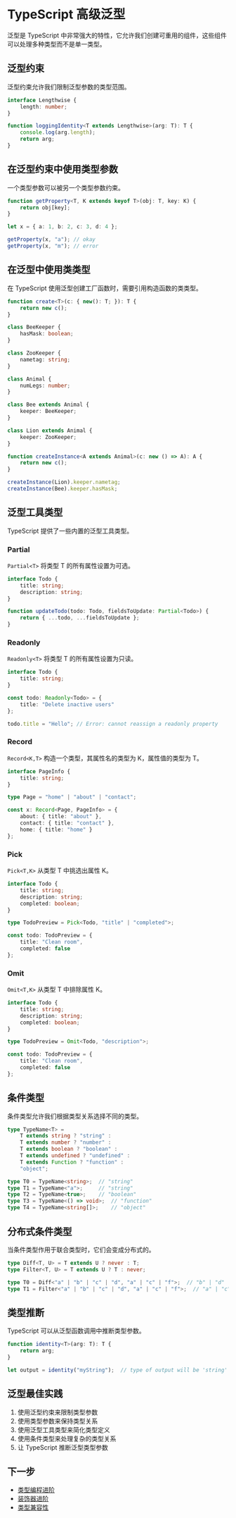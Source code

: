 # TypeScript 高级泛型

泛型是 TypeScript 中非常强大的特性，它允许我们创建可重用的组件，这些组件可以处理多种类型而不是单一类型。

## 泛型约束

泛型约束允许我们限制泛型参数的类型范围。

```typescript
interface Lengthwise {
    length: number;
}

function loggingIdentity<T extends Lengthwise>(arg: T): T {
    console.log(arg.length);
    return arg;
}
```

## 在泛型约束中使用类型参数

一个类型参数可以被另一个类型参数约束。

```typescript
function getProperty<T, K extends keyof T>(obj: T, key: K) {
    return obj[key];
}

let x = { a: 1, b: 2, c: 3, d: 4 };

getProperty(x, "a"); // okay
getProperty(x, "m"); // error
```

## 在泛型中使用类类型

在 TypeScript 使用泛型创建工厂函数时，需要引用构造函数的类类型。

```typescript
function create<T>(c: { new(): T; }): T {
    return new c();
}

class BeeKeeper {
    hasMask: boolean;
}

class ZooKeeper {
    nametag: string;
}

class Animal {
    numLegs: number;
}

class Bee extends Animal {
    keeper: BeeKeeper;
}

class Lion extends Animal {
    keeper: ZooKeeper;
}

function createInstance<A extends Animal>(c: new () => A): A {
    return new c();
}

createInstance(Lion).keeper.nametag;
createInstance(Bee).keeper.hasMask;
```

## 泛型工具类型

TypeScript 提供了一些内置的泛型工具类型。

### Partial

`Partial<T>` 将类型 T 的所有属性设置为可选。

```typescript
interface Todo {
    title: string;
    description: string;
}

function updateTodo(todo: Todo, fieldsToUpdate: Partial<Todo>) {
    return { ...todo, ...fieldsToUpdate };
}
```

### Readonly

`Readonly<T>` 将类型 T 的所有属性设置为只读。

```typescript
interface Todo {
    title: string;
}

const todo: Readonly<Todo> = {
    title: "Delete inactive users"
};

todo.title = "Hello"; // Error: cannot reassign a readonly property
```

### Record

`Record<K,T>` 构造一个类型，其属性名的类型为 K，属性值的类型为 T。

```typescript
interface PageInfo {
    title: string;
}

type Page = "home" | "about" | "contact";

const x: Record<Page, PageInfo> = {
    about: { title: "about" },
    contact: { title: "contact" },
    home: { title: "home" }
};
```

### Pick

`Pick<T,K>` 从类型 T 中挑选出属性 K。

```typescript
interface Todo {
    title: string;
    description: string;
    completed: boolean;
}

type TodoPreview = Pick<Todo, "title" | "completed">;

const todo: TodoPreview = {
    title: "Clean room",
    completed: false
};
```

### Omit

`Omit<T,K>` 从类型 T 中排除属性 K。

```typescript
interface Todo {
    title: string;
    description: string;
    completed: boolean;
}

type TodoPreview = Omit<Todo, "description">;

const todo: TodoPreview = {
    title: "Clean room",
    completed: false
};
```

## 条件类型

条件类型允许我们根据类型关系选择不同的类型。

```typescript
type TypeName<T> =
    T extends string ? "string" :
    T extends number ? "number" :
    T extends boolean ? "boolean" :
    T extends undefined ? "undefined" :
    T extends Function ? "function" :
    "object";

type T0 = TypeName<string>;  // "string"
type T1 = TypeName<"a">;     // "string"
type T2 = TypeName<true>;    // "boolean"
type T3 = TypeName<() => void>;  // "function"
type T4 = TypeName<string[]>;    // "object"
```

## 分布式条件类型

当条件类型作用于联合类型时，它们会变成分布式的。

```typescript
type Diff<T, U> = T extends U ? never : T;
type Filter<T, U> = T extends U ? T : never;

type T0 = Diff<"a" | "b" | "c" | "d", "a" | "c" | "f">;  // "b" | "d"
type T1 = Filter<"a" | "b" | "c" | "d", "a" | "c" | "f">;  // "a" | "c"
```

## 类型推断

TypeScript 可以从泛型函数调用中推断类型参数。

```typescript
function identity<T>(arg: T): T {
    return arg;
}

let output = identity("myString");  // type of output will be 'string'
```

## 泛型最佳实践

1. 使用泛型约束来限制类型参数
2. 使用类型参数来保持类型关系
3. 使用泛型工具类型来简化类型定义
4. 使用条件类型来处理复杂的类型关系
5. 让 TypeScript 推断泛型类型参数

## 下一步

- [类型编程进阶](./06-advanced-type-programming.md)
- [装饰器进阶](./04-advanced-decorators.md)
- [类型兼容性](./03-type-compatibility.md) 